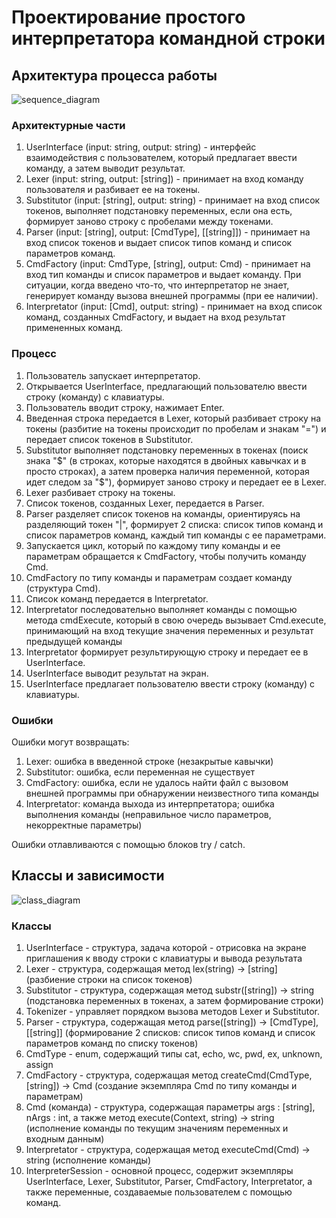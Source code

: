 # Проектирование простого интерпретатора командной строки

## Архитектура процесса работы 

![sequence_diagram](https://user-images.githubusercontent.com/54818274/195072785-d2fd8461-1531-490c-9d48-7b6573be14d8.png)
### Архитектурные части

1. UserInterface (input: string, output: string) - интерфейс взаимодействия с пользователем, который предлагает ввести команду, а затем выводит результат.
3. Lexer (input: string, output: [string]) - принимает на вход команду пользователя и разбивает ее на токены. 
4. Substitutor (input: [string], output: string) - принимает на вход список токенов, выполняет подстановку переменных, если она есть, формирует заново строку с пробелами между токенами.
5. Parser (input: [string], output: [CmdType], [[string]]) - принимает на вход список токенов и выдает список типов команд и список параметров команд. 
6. CmdFactory (input: CmdType, [string], output: Cmd) - принимает на вход тип команды и список параметров и выдает команду. При ситуации, когда 
введено что-то, что интерпретатор не знает, генерирует команду вызова внешней программы (при ее наличии). 
8. Interpretator (input: [Cmd], output: string) - принимает на вход список команд, созданных CmdFactory, и выдает на вход результат примененных команд. 

### Процесс 

1. Пользователь запускает интерпретатор.
2. Открывается UserInterface, предлагающий пользователю ввести строку (команду) с клавиатуры.
3. Пользователь вводит строку, нажимает Enter.
4. Введенная строка передается в Lexer, который разбивает строку на токены (разбитие на токены происходит по пробелам и знакам "=") и передает список токенов в Substitutor.
5. Substitutor выполняет подстановку переменных в токенах (поиск знака "$" (в строках, которые находятся в двойных кавычках и в просто строках), а затем проверка наличия переменной, которая идет следом за "$"), формирует заново строку и передает ее в Lexer.
6. Lexer разбивает строку на токены.
7. Список токенов, созданных Lexer, передается в Parser.
8. Parser разделяет список токенов на команды, ориентируясь на разделяющий токен "|", формирует 2 списка: список типов команд и список параметров команд, 
каждый тип команды с ее параметрами.
9. Запускается цикл, который по каждому типу команды и ее параметрам обращается к CmdFactory, чтобы получить команду Cmd.
10. CmdFactory по типу команды и параметрам создает команду (структура Cmd).
11. Cписок команд передается в Interpretator.
12. Interpretator последовательно выполняет команды с помощью метода cmdExecute, который в свою очередь вызывает Cmd.execute, принимающий на вход текущие значения переменных и результат предыдущей команды
13. Interpretator формирует результирующую строку и передает ее в UserInterface.
14. UserInterface выводит результат на экран.
15. UserInterface предлагает пользователю ввести строку (команду) с клавиатуры.

### Ошибки
Ошибки могут возвращать:
1. Lexer: ошибка в введенной строке (незакрытые кавычки)
3. Substitutor: ошибка, если переменная не существует
4. CmdFactory: ошибка, если не удалось найти файл с вызовом внешней программы при обнаружении неизвестного типа команды
5. Interpretator: команда выхода из интерпретатора; ошибка выполнения команды (неправильное число параметров, некорректные параметры)

Ошибки отлавливаются с помощью блоков try / catch.

## Классы и зависимости 

![class_diagram](https://user-images.githubusercontent.com/54818274/195072880-c9156058-63c4-4209-89b8-4336a147f4e4.png)
### Классы

1. UserInterface - структура, задача которой - отрисовка на экране приглашения к вводу строки с клавиатуры и вывода результата
2. Lexer - структура, содержащая метод lex(string) -> [string] (разбиение строки на список токенов)
3. Substitutor - структура, содержащая метод substr([string]) -> string (подстановка переменных в токенах, а затем формирование строки)
4. Tokenizer - управляет порядком вызова методов Lexer и Substitutor.
5. Parser - структура, содержащая метод parse([string]) -> [CmdType], [[string]] (формирование 2 списков: список типов команд и список параметров команд по списку токенов)
6. CmdType - enum, содержащий типы cat, echo, wc, pwd, ex, unknown, assign 
7. CmdFactory - структура, содержащая метод createCmd(CmdType, [string]) -> Cmd (создание экземпляра Cmd по типу команды и параметрам)
8. Cmd (команда) - структура, содержащая параметры args : [string], nArgs : int, а также метод execute(Context, string) -> string (исполнение команды по текущим значениям переменных и входным данным)
9. Interpretator - структура, содержащая метод executeCmd(Cmd) -> string (исполнение команды)
10. InterpreterSession - основной процесс, содержит экземпляры UserInterface, Lexer, Substitutor, Parser, CmdFactory, Interpretator, а также переменные, создаваемые пользователем с помощью команд.


